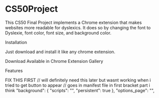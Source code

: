 CS50Project
===========

This CS50 Final Project implements a Chrome extension that makes websites more readable for dyslexics.
It does so by changing the font to Dyslexie, font color, font size, and background color.  

Installation

Just download and install it like any chrome extension.

Download Available in Chrome Extension Gallery

Features


FIX THIS FIRST
// will definitely need this later but wasnt working when i tried to get button to appear
// goes in manifest file in first bracket part i think
"background": {
  "scripts": "",
  "persistent": true
},
"options_page": "",
